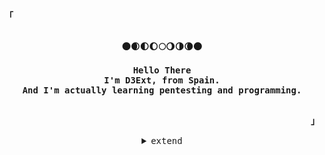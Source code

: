 <!-- Profile -->
<p align="left"><strong><samp>「</samp></strong></p>
    <p align="center">
      <samp><br>
            <b>
             🌑🌒🌓🌔🌕🌖🌗🌘🌑
             <br>
             <br>
            Hello There
        <br>
             I'm D3Ext, from Spain.
        <br>
             And I'm actually learning pentesting and programming.  
            </b>
        <br>
        <br>
       
<p align="right"><strong><samp>」</samp></strong></p>

<details align="center">
<summary><samp>extend</samp></summary>

<h2></h2><br>
 
<p align="center">
    <samp>
      <a href="https://www.instagram.com/d3ext/" target="_blank"><img alt="Instagram" src="https://img.shields.io/badge/Instagram-%23FF4500.svg?style=for-the-badge&logo=instagram&logoColor=white"></a>
      <a href="https://discord.com/users/557247557382832148" target="_blank"><img alt="Discord" src="https://img.shields.io/badge/Discord-%237289DA.svg?style=for-the-badge&logo=discord&logoColor=white"></a></a>
      <a href="https://twitter.com/D3Ext" target="_blank"><img alt="Twitter" src="https://img.shields.io/badge/Twitter-2CA5E0?style=for-the-badge&logo=Twitter&logoColor=white"></a></a>
      <a href="mailto:d3ext@proton.me" target="_blank"><img alt="Gmail" src="https://img.shields.io/badge/Gmail-D14836?style=for-the-badge&logo=Gmail&logoColor=white"></a></a>
      <h2></h2><br>
    </samp>
</p>

<p align="center">
    <samp>
<details>
  <summary>My Profile Stats</summary>
  <br/>
          <img alt="GitHub Stats" src="https://github-readme-stats.vercel.app/api?username=D3Ext&show_icons=true&include_all_commits=true&count_private=true&hide=issues&hide_border=true&theme=nord"/>
  <br/>
</details>
     
<details align="center">
<summary><samp>Projects</samp></summary>
 
### [WiFi-Exploitation-Framework](https://github.com/D3Ext/WEF) 📡
### [Pentest-Dictionary](https://github.com/D3Ext/PentestDictionary) :technologist:
### [SDomDiscover](https://github.com/D3Ext/SDomDiscover) :mag_right:
### [DFShell](https://github.com/D3Ext/DFShell) :crystal_ball:
### [Captcha-Bypassing-Lab](https://github.com/D3Ext/Captcha-Bypassing-Lab) 🧪

</details>

~ D3Ext ~
